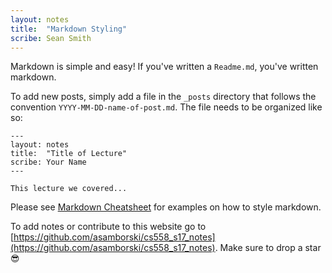 ```yaml
---
layout: notes
title:  "Markdown Styling"
scribe: Sean Smith
---
```


Markdown is simple and easy! If you've written a `Readme.md`, you've written markdown.

To add new posts, simply add a file in the `_posts` directory that follows the convention `YYYY-MM-DD-name-of-post.md`. The file needs to be organized like so:

```
---
layout: notes
title:  "Title of Lecture"
scribe: Your Name
---

This lecture we covered...
```

Please see [Markdown Cheatsheet](https://github.com/adam-p/markdown-here/wiki/Markdown-Cheatsheet) for examples on how to style markdown.

To add notes or contribute to this website go to [https://github.com/asamborski/cs558_s17_notes](https://github.com/asamborski/cs558_s17_notes). Make sure to drop a star 😎